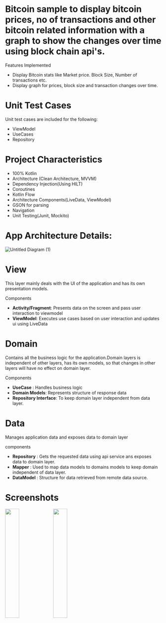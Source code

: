 # Bitcoin sample to display bitcoin prices, no of transactions and other bitcoin related information with a graph to show the changes over time using block chain api's.

Features Implemented
- Display Bitcoin stats like Market price. Block Size, Number of transactions etc. 
- Display graph for prices, block size and transaction changes over time. 

# Unit Test Cases
Unit test cases are included for the following:
- ViewModel 
- UseCases 
- Repository

# Project Characteristics 
- 100% Kotlin<br />
- Architecture (Clean Architecture, MVVM)<br />
- Dependency Injection(Using HILT)<br />
- Coroutines<br />
- Kotlin Flow<br />
- Architecture Components(LiveData, ViewModel)<br />
- GSON for parsing<br />
- Navigation<br />
- Unit Testing(Junit, Mockito)<br />

# App Architecture Details:
![Untitled Diagram (1)](https://user-images.githubusercontent.com/16702310/103493822-8fd58100-4e01-11eb-8465-a443c394e83f.png)

 # View
 This layer mainly deals with the UI of the application and has its own presentation models.
 
 Components
 - **Activity/Fragment**: Presents data on the screen and pass user interaction to viewmodel
 - **ViewModel**: Executes use cases based on user interaction and updates ui using LiveData
 
 # Domain
 Contains all the business logic for the application.Domain layers is independent of other layers, has its own models, so that changes in other layers will have no effect on domain layer.
 
 Components
 - **UseCase** : Handles business logic
 - **Domain Models**: Represents structure of response data
 - **Repository Interface**: To keep domain layer independent from data layer.
 
 # Data
 Manages application data and exposes data to domain layer
 
 components
 - **Repository** : Gets the requested data using api service ans exposes data to domain layer. 
 - **Mapper** : Used to map data models to domains models to keep domain independent of data layer.
 - **DataModel** : Structure for data retrieved from remote data source. 

# Screenshots
 <img src="https://user-images.githubusercontent.com/16702310/112769857-65a2f200-8ff1-11eb-8e4c-941cd5f86b0a.png" width="30%">  <img src="https://user-images.githubusercontent.com/16702310/112769862-6c316980-8ff1-11eb-9ecc-208c0901593e.png" width="30%">
 

